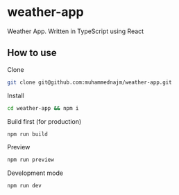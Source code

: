 # weather-app
Weather App. Written in TypeScript using React

## How to use
Clone
```bash
git clone git@github.com:muhammednajm/weather-app.git
```

Install
```bash
cd weather-app && npm i
```

Build first (for production)
```bash
npm run build
```

Preview
```bash
npm run preview
```

Development mode
```bash
npm run dev
```
